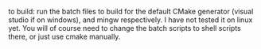 to build: run the batch files to build for the default CMake generator (visual studio if on windows), and mingw respectively.
I have not tested it on linux yet. You will of course need to change the batch scripts to shell scripts there, or just use cmake manually.